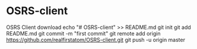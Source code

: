 # OSRS-client
OSRS Client download
echo "# OSRS-client" >> README.md
git init
git add README.md
git commit -m "first commit"
git remote add origin https://github.com/realfirstatom/OSRS-client.git
git push -u origin master

